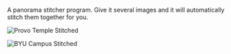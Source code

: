 A panorama stitcher program. Give it several images and it will automatically stitch them together for you.

![Provo Temple Stitched](stitched.png "Provo Temple Stitched")

![BYU Campus Stitched](stitched02.png "BYU Campus Stitched")